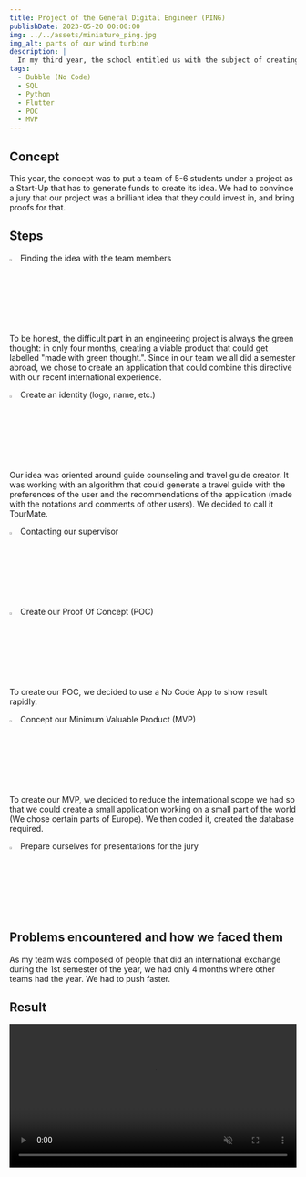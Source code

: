 ```yaml
---
title: Project of the General Digital Engineer (PING)
publishDate: 2023-05-20 00:00:00
img: ../../assets/miniature_ping.jpg
img_alt: parts of our wind turbine
description: |
  In my third year, the school entitled us with the subject of creating a project as a Start-Up that had a environmental thought.
tags:
  - Bubble (No Code)
  - SQL
  - Python
  - Flutter
  - POC
  - MVP
---
```

## Concept
This year, the concept was to put a team of 5-6 students under a project as a Start-Up that has to generate funds to create its idea.
We had to convince a jury that our project was a brilliant idea that they could invest in, and bring proofs for that.

## Steps
<img src="../../assets/tourmate_logo.jpg" width="3%"> Finding the idea with the team members

To be honest, the difficult part in an engineering project is always the green thought: in only four months, creating a viable product that could get labelled "made with green thought.".
Since in our team we all did a semester abroad, we chose to create an application that could combine this directive with our recent international experience. 

<img src="../../assets/tourmate_logo.jpg" width="3%"> Create an identity (logo, name, etc.)

Our idea was oriented around guide counseling and travel guide creator. It was working with an algorithm that could generate a travel guide with the preferences of the user and the recommendations of the application (made with the notations and comments of other users).
We decided to call it TourMate.

<img src="../../assets/tourmate_logo.jpg" width="3%"> Contacting our supervisor

<img src="../../assets/tourmate_logo.jpg" width="3%"> Create our Proof Of Concept (POC)

To create our POC, we decided to use a No Code App to show result rapidly.

<img src="../../assets/tourmate_logo.jpg" width="3%"> Concept our Minimum Valuable Product (MVP)

To create our MVP, we decided to reduce the international scope we had so that we could create a small application working on a small part of the world (We chose certain parts of Europe). We then coded it, created the database required.

<img src="../../assets/tourmate_logo.jpg" width="3%"> Prepare ourselves for presentations for the jury

## Problems encountered and how we faced them
As my team was composed of people that did an international exchange during the 1st semester of the year, we had only 4 months where other teams had the year. We had to push faster.


## Result

<video controls width="100%" muted controlsList="nodownload">
  <source src="../../assets/demo_ping.mp4" type="video/mp4">
</video>

